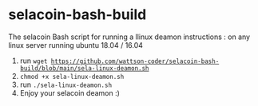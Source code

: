 # selacoin-bash-build
The selacoin Bash script for running a llinux deamon
instructions : on any linux server running ubuntu 18.04 / 16.04 
1. run <code>wget https://github.com/wattson-coder/selacoin-bash-build/blob/main/sela-linux-deamon.sh</code>
2. <code>chmod +x sela-linux-deamon.sh</code>
3. run <code>./sela-linux-deamon.sh</code>
4. Enjoy your selacoin deamon :)
